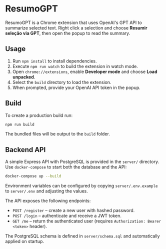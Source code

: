 # ResumoGPT

ResumoGPT is a Chrome extension that uses OpenAI's GPT API to summarize selected text. Right click a selection and choose **Resumir seleção via GPT**, then open the popup to read the summary.

## Usage

1. Run `npm install` to install dependencies.
2. Execute `npm run watch` to build the extension in watch mode.
3. Open `chrome://extensions`, enable **Developer mode** and choose **Load unpacked**.
4. Select the `build` directory to load the extension.
5. When prompted, provide your OpenAI API token in the popup.

## Build

To create a production build run:

```bash
npm run build
```

The bundled files will be output to the `build` folder.

## Backend API

A simple Express API with PostgreSQL is provided in the `server/` directory. Use `docker-compose` to start both the database and the API:

```bash
docker-compose up --build
```

Environment variables can be configured by copying `server/.env.example` to `server/.env` and adjusting the values.

The API exposes the following endpoints:

- `POST /register` – create a new user with hashed password.
- `POST /login` – authenticate and receive a JWT token.
- `GET /me` – return the authenticated user (requires `Authorization: Bearer <token>` header).

The PostgreSQL schema is defined in `server/schema.sql` and automatically applied on startup.
